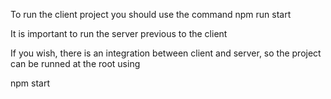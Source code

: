 To run the client project you should use the command 
  npm run start

It is important to run the server previous to the client

If you wish, there is an integration between client and server, so the project can be runned at the root using

  npm start
